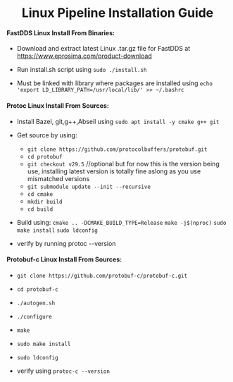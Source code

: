 <h1 align="center">Linux Pipeline Installation Guide</h1>

#### FastDDS Linux Install From Binaries:

- Download and extract latest Linux .tar.gz file for FastDDS at https://www.eprosima.com/product-download

- Run install.sh script using `sudo ./install.sh`

- Must be linked with library where packages are installed using `echo 'export LD_LIBRARY_PATH=/usr/local/lib/' >> ~/.bashrc`



#### Protoc Linux Install From Sources:

- Install Bazel, git,g++,Abseil using `sudo apt install -y cmake g++ git`

- Get source by using:
  
  - `git clone https://github.com/protocolbuffers/protobuf.git`
  - `cd protobuf`
  - `git checkout v29.5` //optional but for now this is the version being use, installing latest version is totally fine aslong as you use mismatched versions
  - `git submodule update --init --recursive`
  - `cd cmake`
  - `mkdir build`
  - `cd build`

- Build using:
  `cmake .. -DCMAKE_BUILD_TYPE=Release`
  `make -j$(nproc)`
  `sudo make install`
  `sudo ldconfig`

- verify by running protoc --version

#### Protobuf-c Linux Install From Sources:

- `git clone https://github.com/protobuf-c/protobuf-c.git`
- `cd protobuf-c`
- `./autogen.sh`
- `./configure `
- `make`
- `sudo make install`
- `sudo ldconfig `

- verify using `protoc-c --version`
  



